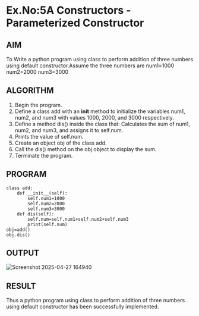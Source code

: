 # Ex.No:5A Constructors - Parameterized Constructor

## AIM  
To Write a python program using class to perform addition of three numbers using default constructor.Assume the three numbers are 
num1=1000
num2=2000
num3=3000

## ALGORITHM

1. Begin the program.
2. Define a class add with an __init__ method to initialize the variables num1, num2, and num3 with values 1000, 2000, and 3000 respectively.
3. Define a method dis() inside the class that: Calculates the sum of num1, num2, and num3, and assigns it to self.num.
4. Prints the value of self.num.
5. Create an object obj of the class add.
6. Call the dis() method on the obj object to display the sum.
7. Terminate the program.

## PROGRAM
```
class add:
    def __init__(self):
        self.num1=1000
        self.num2=2000
        self.num3=3000
    def dis(self):
        self.num=self.num1+self.num2+self.num3
        print(self.num)
obj=add()
obj.dis()
```
## OUTPUT
![Screenshot 2025-04-27 164940](https://github.com/user-attachments/assets/06ee6d93-5c4e-4f4f-b631-b0ee504ea586)

## RESULT
Thus a python program using class to perform addition of three numbers using default constructor has been successfully implemented.
